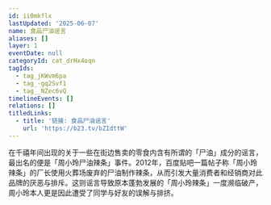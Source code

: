 ```yaml
---
id: ii0mkflx
lastUpdated: '2025-06-07'
name: 食品尸油谣言
aliases: []
layer: 1
eventDate: null
categoryId: cat_drHx4oqn
tagIds:
  - tag_jKWvm6pa
  - tag_-gq2Svf1
  - tag__NZec6vQ
timelineEvents: []
relations: []
titledLinks:
  - title: '链接: 食品尸油谣言'
    url: 'https://b23.tv/bZIdttW'
---
```

在千禧年间出现的关于一些在街边售卖的零食内含有所谓的「尸油」成分的谣言，最出名的便是「周小玲尸油辣条」事件。2012年，百度贴吧一篇帖子称「周小玲辣条」的厂长使用火葬场废弃的尸油制作辣条，从而引发大量消费者和经销商对此品牌的厌恶与排斥。这则谣言导致原本蓬勃发展的「周小玲辣条」一度濒临破产，周小玲本人更是因此遭受了同学与好友的误解与排挤。
